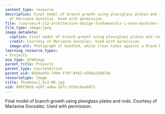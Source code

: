 ```yaml
---
content_type: resource
description: Final model of branch growth using plexiglass plates and rods. Courtesy
  of Marianna Gonzalez. Used with permission.
file: /courses/4-112-architecture-design-fundamentals-i-nano-machines-fall-2012/090f365ba26faa6a167cd15bcbaa8d71_Thumbnail_Ex3_MG.jpg
file_type: image/jpeg
image_metadata:
  caption: Final model of branch growth using plexiglass plates and rods.
  credit: Courtesy of Marianna Gonzalez. Used with permission.
  image-alt: Photograph of bundled, white clear tubes against a black background.
learning_resource_types:
- Projects
ocw_type: OCWImage
parent_title: Projects
parent_type: CourseSection
parent_uid: 8560a4fe-7994-ff9f-0f62-d76be228874b
resourcetype: Image
title: Thumbnail_Ex3_MG.jpg
uid: 090f365b-a26f-aa6a-167c-d15bcbaa8d71
---
```

Final model of branch growth using plexiglass plates and rods. Courtesy of Marianna Gonzalez. Used with permission.

